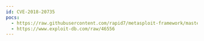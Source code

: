 ```yaml
---
id: CVE-2018-20735
pocs:
  - https://raw.githubusercontent.com/rapid7/metasploit-framework/master/modules/exploits/multi/misc/bmc_patrol_cmd_exec.rb
  - https://www.exploit-db.com/raw/46556
---
```

